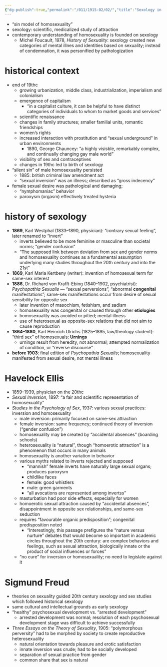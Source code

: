```yaml
---
{"dg-publish":true,"permalink":"/011/1915-02/02/","title":"Sexology in the United States","tags":["SJS310"],"created":"2024-09-26T15:32:55.000-07:00","updated":"2025-01-22T01:12:42.135-08:00"}
---
```


- “sin model of homosexuality”
- sexology: scientific, medicalized study of attraction
- contemporary understanding of homosexuality is founded on sexology
	- Michel Foucault, 1978, *History of Sexuality*: sexology created new categories of mental illnes and identities based on sexuality; instead of condemnation, it was personified by pathologization
# historical context
- end of 19thc
	- growing urbanization, middle class, industrialization, imperialism and colonialism
	- emergence of capitalism
		- “in a capitalist culture, it can be helpful to have distinct categories of individuals to whom to market goods and services”
	- scientific renaissance
	- changes in family structures; smaller familial units, romantic friendships
	- women’s rights
	- increased interaction with prostitution and “sexual underground” in urban environments
		- 1890, George Chauncey: “a highly visisble, remarkably complex, and continually changing gay male world”
	- visibility of sex and contraceptives
	- changes in 19thc led to birth of sexology
- “silent sin” of male homosexuality persisted
	- 1885: british criminal law amendment act
	- “sexual inversion” was an illness; described as “gross indecency”
- female sexual desire was pathological and damaging;
	- “nymphomaniac” behavior
	- paroxysm (orgasm) effectively treated hysteria
# history of sexology
- **1869**, Karl Westphal (1833–1890, physician): “contrary sexual feeling”, later renamed to “invert”
	- inverts believed to be more feminine or masculine than societal norms; “gender confusion”
	- “The supposed link between deviation from sex and gender norms and homosexuality continues as a fundamental assumption underlying many studies throughout the 20th century and into the 21st”
- **1869**, Karl Maria Kertbeny (writer): invention of homosexual term for same-sex interest
- **1886**, Dr. Richard von Krafft-Ebing (1840–1902, psychiatrist): *Psychopathia Sexualis* — “sexual perversions”, “abnormal **congenital** manifestations”; same-sex manifestations occur from desire of sexual sensibility for opposite sex
	- later invention of masochism, fetishism, and sadism
	- homosexuality was congenital or caused through other **etiologies**
	- homosexuality was avoided or pitied; mental illness
	- use of heterosexual as opposite-sex relations that did not aim to cause reproduction
- **1864–1880**, Karl Heinrich Ulrichs (1825–1895, law/theology student): “third sex” of homosexuals: **Urnings**
	- urnings result from heredity, not abnormal; attempted normalization of condition, or “reverse discourse”
- **before 1903**: final edition of *Psychopathia Sexualis*; homosexuality manifested from sexual desire, not mental illness
# Havelock Ellis
- 1859–1939, physician on the 20thc
- *Sexual Inversion*, 1897: “a fair and scientific representation of homosexuality”
- *Studies in the Psychology of Sex*, 1937: various sexual practices: inversion and homosexuality
	- male inversion: primarily focused on same-sex attraction
	- female inversion: same frequency; continued theory of inversion (“gender confusion”)
	- homosexuality may be created by “accidental absences” (boarding schools)
	- heterosexuality is “natural”, though “homoerotic attraction” is a phenomenon that occurs in many animals
	- homosexuality is another variation in behavior
	- various myths related to inverts rejected and supposed
		- “mannish” female inverts have naturally large sexual organs; produces paroxysm
		- childlike faces
		- female: good whistlers
		- male: green garments
		- “all avocations are represented among invertss”
	- masturbation had poor side effects, especially for women
	- homoerotic sexual attraction caused by “accidental absences”, disappointment in opposite sex relationships, and same-sex seduction
	- requires “favourable organic predisposition”; congenital predisposition noted
		- “Interestingly, this passage prefigures the “nature versus nurture” debates that would become so important in academic circles throughout the 20th century: are complex behaviors and feelings, such as sexual attraction, biologically innate or the product of social influences or forces”
	- “no cure”  for inversion or homosexuality; no need to legislate against it
# Sigmund Freud
- theories on sexuality guided 20th century sexology and sex studies which followed historical sexology
- same cultural and intellectual grounds as early sexology
- “healthy” psychosexual development vs. “arrested development”
	- arrested development was normal; resolution of each psychosexual development stage was difficult to achieve successfully
- *Three Essays on the Theory of Sexuality*, 1905: “polymorphous perversity” had to be morphed by society to create reproductive heterosexuality
	- natural orientation towards pleasure and erotic satisfaction
	- innate inversion was crude; had to be socially developed
	- separation of sexual practice from gender
	- common share that sex is natural
